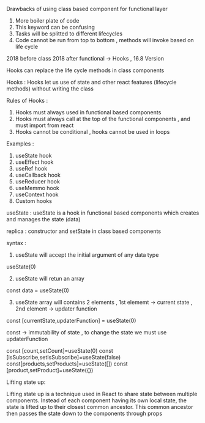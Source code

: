 Drawbacks of using class based component for functional layer 
1. More boiler plate of code
2. This keyword can be confusing
3. Tasks will be splitted to different lifecycles 
4. Code cannot be run from top to bottom , methods will invoke based on life cycle


2018 before class 
2018 after functional -> Hooks , 16.8 Version


Hooks can replace the life cycle methods in class components 

Hooks : Hooks let us use of state and other react features (lifecycle methods)  without writing the class 

Rules of Hooks :
1. Hooks must always used in functional based components
2. Hooks must always call at the top of the functional components , and must import from react 
3. Hooks cannot be conditional , hooks cannot be used in loops 


Examples : 
1. useState hook
2. useEffect hook
3. useRef hook 
4. useCallback hook 
5. useReducer hook 
6. useMemmo hook
7. useContext hook
8. Custom hooks 


useState :
useState is a hook in functional based components which creates and manages the state (data)

replica : constructor and setState in class based components

syntax :
1. useState will accept the initial argument of  any data type

useState(0)

2. useState will retun an array 

const data = useState(0)

3. useState array will contains 2 elements , 1st elememt -> current state , 2nd element -> updater function

const [currentState,updaterFunction] = useState(0)

const -> immutability of state , to change the state we must use updaterFunction


 const [count,setCount]=useState(0)
 const [isSubscribe,setIsSubscribe]=useState(false)
 const[products,setProducts]=useState([])
 const [product,setProduct]=useState({})


 Lifting state up: 
 
 Lifting state up is a technique used in React to share state between multiple components. Instead of each component having its own local state, the state is lifted up to their closest common ancestor. This common ancestor then passes the state down to the components through props

